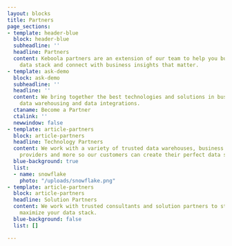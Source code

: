 ```yaml
---
layout: blocks
title: Partners
page_sections:
- template: header-blue
  block: header-blue
  subheadline: ''
  headline: Partners
  content: Keboola partners are an extension of our team to help you build your complete
    data stack and connect with business insights that matter.
- template: ask-demo
  block: ask-demo
  subheadline: ''
  headline: ''
  content: We bring together the best technologies and solutions in business intelligence,
    data warehousing and data integrations.
  ctaname: Become a Partner
  ctalink: ''
  newwindow: false
- template: article-partners
  block: article-partners
  headline: Technology Partners
  content: We work with a variety of trusted data warehouses, business intelligence
    providers and more so our customers can create their perfect data stack.
  blue-background: true
  list:
  - name: snowflake
    photo: "/uploads/snowflake.png"
- template: article-partners
  block: article-partners
  headline: Solution Partners
  content: We work with trusted consultants and solution partners to streamline and
    maximize your data stack.
  blue-background: false
  list: []

---
```

